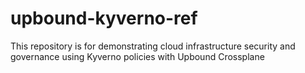 # upbound-kyverno-ref
This repository is for demonstrating cloud infrastructure security and governance using Kyverno policies with Upbound Crossplane 
